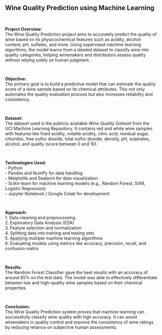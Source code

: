 <h2>Wine Quality Prediction using Machine Learning</h2>
<br>

<p>
<b>Project Overview:</b><br>
The Wine Quality Prediction project aims to accurately predict the quality of wine based on its physicochemical features such as acidity, alcohol content, pH, sulfates, and more. Using supervised machine learning algorithms, the model learns from a labeled dataset to classify wine into quality categories, helping winemakers and distributors assess quality without relying solely on human judgment.
</p>
<br>

<p>
<b>Objective:</b><br>
The primary goal is to build a predictive model that can estimate the quality score of a wine sample based on its chemical attributes. This not only automates the quality evaluation process but also increases reliability and consistency.
</p>
<br>

<p>
<b>Dataset:</b><br>
The dataset used is the publicly available <i>Wine Quality Dataset</i> from the UCI Machine Learning Repository. It contains red and white wine samples with features like fixed acidity, volatile acidity, citric acid, residual sugar, chlorides, free sulfur dioxide, total sulfur dioxide, density, pH, sulphates, alcohol, and quality (score between 0 and 10).
</p>
<br>

<p>
<b>Technologies Used:</b><br>
- Python<br>
- Pandas and NumPy for data handling<br>
- Matplotlib and Seaborn for data visualization<br>
- Scikit-learn for machine learning models (e.g., Random Forest, SVM, Logistic Regression)<br>
- Jupyter Notebook / Google Colab for development<br>
</p>
<br>

<p>
<b>Approach:</b><br>
1. Data cleaning and preprocessing<br>
2. Exploratory Data Analysis (EDA)<br>
3. Feature selection and normalization<br>
4. Splitting data into training and testing sets<br>
5. Applying multiple machine learning algorithms<br>
6. Evaluating models using metrics like accuracy, precision, recall, and confusion matrix<br>
</p>
<br>

<p>
<b>Results:</b><br>
The Random Forest Classifier gave the best results with an accuracy of around 85% on the test data. The model was able to effectively differentiate between low and high-quality wine samples based on their chemical properties.
</p>
<br>

<p>
<b>Conclusion:</b><br>
The Wine Quality Prediction system proves that machine learning can successfully classify wine quality with high accuracy. It can assist winemakers in quality control and improve the consistency of wine ratings by reducing reliance on subjective human assessments.
</p>
